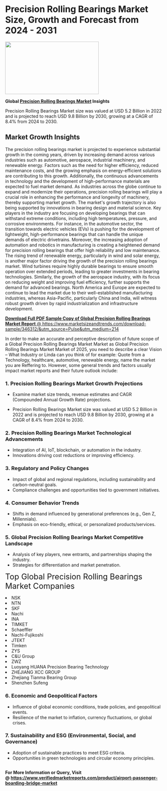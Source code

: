 <H1>Precision Rolling Bearings Market Size, Growth and Forecast from 2024 - 2031</H1><img class="aligncenter size-medium wp-image-584254" src="https://thirdeyenews.in/wp-content/uploads/2024/09/Global-Market-Research-300x168.jpeg" alt="" width="300" height="168" /><p><strong>Global&nbsp;<a href="https://www.marketsizeandtrends.com/download-sample/346312/&amp;utm_source=Pulse&amp;utm_medium=214">Precision Rolling Bearings Market</a> Insights</strong></p><p>Precision Rolling Bearings Market size was valued at USD 5.2 Billion in 2022 and is projected to reach USD 9.8 Billion by 2030, growing at a CAGR of 8.4% from 2024 to 2030.</p><p><h2>Market Growth Insights</h2> The precision rolling bearings market is projected to experience substantial growth in the coming years, driven by increasing demand across various industries such as automotive, aerospace, industrial machinery, and renewable energy. Factors such as the need for higher efficiency, reduced maintenance costs, and the growing emphasis on energy-efficient solutions are contributing to this growth. Additionally, the continuous advancements in technology and the development of high-performance materials are expected to fuel market demand. As industries across the globe continue to expand and modernize their operations, precision rolling bearings will play a crucial role in enhancing the performance and longevity of machinery, thereby supporting market growth. <a href="https://www.example.com/download-sample"></a> The market's growth trajectory is also being supported by innovations in bearing design and material science. Key players in the industry are focusing on developing bearings that can withstand extreme conditions, including high temperatures, pressure, and corrosive environments. For instance, in the automotive sector, the transition towards electric vehicles (EVs) is pushing for the development of lightweight, high-performance bearings that can handle the unique demands of electric drivetrains. Moreover, the increasing adoption of automation and robotics in manufacturing is creating a heightened demand for precision rolling bearings that offer high reliability and low maintenance. The rising trend of renewable energy, particularly in wind and solar energy, is another major factor driving the growth of the precision rolling bearings market. Wind turbines require highly durable bearings to ensure smooth operation over extended periods, leading to greater investments in bearing technologies. Similarly, the growth of the aerospace industry, with its focus on reducing weight and improving fuel efficiency, further supports the demand for advanced bearings. North America and Europe are expected to continue to lead the market due to their well-established manufacturing industries, whereas Asia-Pacific, particularly China and India, will witness robust growth driven by rapid industrialization and infrastructure development. <a href="https://www.example.com/get-more"></p><p><span class=""><strong>Download Full PDF Sample Copy of Global Precision Rolling Bearings Market Report</strong> @ <a href="https://www.marketsizeandtrends.com/download-sample/346312/&amp;utm_source=Pulse&amp;utm_medium=214" target="_blank">https://www.marketsizeandtrends.com/download-sample/346312/&amp;utm_source=Pulse&amp;utm_medium=214</a></span></p><p>In order to make an accurate and perceptive description of future scope of a Global&nbsp;Precision Rolling Bearings Market Market as Global&nbsp;Precision Rolling Bearings Market Market of 2025, you need to describe a clear Vision &ndash; What Industry or Linda can you think of for example: Quote from a Technology, healthcare, automotive, renewable energy, name the market you are Reffering to. However, some general trends and factors usually impact market reports and their future outlook include:</p><h3>1.&nbsp;<strong>Precision Rolling Bearings Market Growth Projections</strong></h3><ul><li>Examine market size trends, revenue estimates and CAGR (Compounded Annual Growth Rate) projections.</li><li><p>Precision Rolling Bearings Market size was valued at USD 5.2 Billion in 2022 and is projected to reach USD 9.8 Billion by 2030, growing at a CAGR of 8.4% from 2024 to 2030.</p></li></ul><h3>2.&nbsp;<strong>Precision Rolling Bearings Market Technological Advancements</strong></h3><ul><li>Integration of AI, IoT, blockchain, or automation in the industry.</li><li>Innovations driving cost reductions or improving efficiency.</li></ul><h3>3.&nbsp;<strong>Regulatory and Policy Changes</strong></h3><ul><li>Impact of global and regional regulations, including sustainability and carbon-neutral goals.</li><li>Compliance challenges and opportunities tied to government initiatives.</li></ul><h3>4.&nbsp;<strong>Consumer Behavior Trends</strong></h3><ul><li>Shifts in demand influenced by generational preferences (e.g., Gen Z, Millennials).</li><li>Emphasis on eco-friendly, ethical, or personalized products/services.</li></ul><h3>5.&nbsp;<strong>Global Precision Rolling Bearings Market Competitive Landscape</strong></h3><ul><li>Analysis of key players, new entrants, and partnerships shaping the industry.</li><li>Strategies for differentiation and market penetration.</li></ul><p data-pm-slice="1 1 []"><span style="color: inherit; font-family: inherit; font-size: 25px;">Top Global Precision Rolling Bearings Market Companies</span></p><div class="" data-test-id=""><p><li>NSK</li><li> NTN</li><li> SKF</li><li> Nachi</li><li> INA</li><li> TIMKET</li><li> Schaeffler</li><li> Nachi-Fujikoshi</li><li> JTEKT</li><li> Timken</li><li> ZYS</li><li> C&U Group</li><li> ZWZ</li><li> Luoyang HUANA Precision Bearing Technology</li><li> ZHEJIANG XCC GROUP</li><li> Zhejiang Tianma Bearing Group</li><li> Shenzhen Sufeng</li></p></div><h3>6.&nbsp;<strong>Economic and Geopolitical Factors</strong></h3><ul><li>Influence of global economic conditions, trade policies, and geopolitical events.</li><li>Resilience of the market to inflation, currency fluctuations, or global crises.</li></ul><h3>7.&nbsp;<strong>Sustainability and ESG (Environmental, Social, and Governance)</strong></h3><ul><li>Adoption of sustainable practices to meet ESG criteria.</li><li>Opportunities in green technologies and circular economy principles.</li></ul><h2><strong style="font-size: 14px;">For More Information or Query, Visit @&nbsp;</strong><a style="background-color: #ffffff; font-size: 14px;" href="https://www.marketsizeandtrends.com/report/precision-rolling-bearings-market/" target="_blank">https://www.verifiedmarketreports.com/product/airport-passenger-boarding-bridge-market</a></h2>
